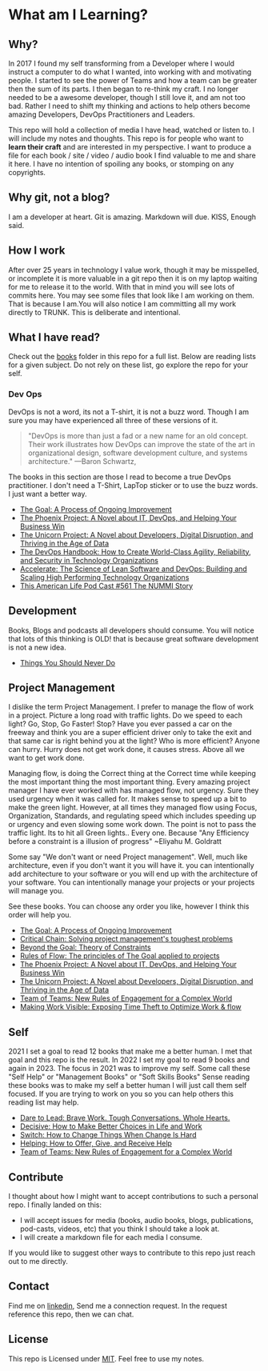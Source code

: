 # What am I Learning?

## Why?

In 2017 I found my self transforming from a Developer where I would instruct a computer to do what
I wanted, into working with and motivating people. I started to see the power of Teams and how a team
can be greater then the sum of its parts. I then began to re-think my craft.  I no longer needed to
be a awesome developer, though I still love it, and am not too bad. Rather I need to shift my thinking
and actions to help others become amazing Developers, DevOps Practitioners and Leaders.

This repo will hold a collection of media I have head, watched or listen to.
I will include my notes and thoughts.  This repo is for people who want to **learn their craft** and
are interested in my perspective. I want to produce a file for each book / site / video / audio book
I find valuable to me and share it here. I have no intention of spoiling any books, or stomping on any copyrights.

## Why git, not a blog?

I am a developer at heart.  Git is amazing.  Markdown will due.  KISS,  Enough said.

## How I work

After over 25 years in technology I value work, though it may be misspelled, or incomplete it is more valuable in a git repo then it is on my laptop waiting for me to release it to the world.
With that in mind you will see lots of commits here. You may see some files that look like I am working on them. That is because I am.You will also notice I am committing all my work directly to TRUNK. This is deliberate and intentional.

## What I have read?

Check out the [books](./books/) folder in this repo for a full list.  Below are reading lists for a given subject.  Do not rely on these list, go explore the repo for your self.

### Dev Ops

DevOps is not a word, its not a T-shirt, it is not a buzz word. Though I am sure you may have
experienced all three of these versions of it.  

>"DevOps is more than just a fad or a new name for an old concept. Their work illustrates how DevOps
>can improve the state of the art in organizational design, software development culture, and systems architecture."
>—Baron Schwartz,

The books in this section are those I read to become a true DevOps practitioner.  I don't need a T-Shirt, LapTop sticker
or to use the buzz words. I just want a better way.

- [The Goal: A Process of Ongoing Improvement](./books/the_goal.md)
- [The Phoenix Project: A Novel about IT, DevOps, and Helping Your Business Win](./books/the_phoenix_project.md)
- [The Unicorn Project: A Novel about Developers, Digital Disruption, and Thriving in the Age of Data](./books/the_unicorn_project.md)
- [The DevOps Handbook: How to Create World-Class Agility, Reliability, and Security in Technology Organizations](./books/the_devops_handbook.md)
- [Accelerate: The Science of Lean Software and DevOps: Building and Scaling High Performing Technology Organizations](./books/accelerate.md)
- [This American Life Pod Cast #561 The NUMMI Story](./listen/nummi.md)

## Development

Books, Blogs and podcasts all developers should consume.  You will notice that lots of this thinking is OLD!
that is because great software development is not a new idea.

- [Things You Should Never Do](blogs/things_you_should_never_do.md)

## Project Management

I dislike the term Project Management.  I prefer to manage the flow of work in a project. Picture a long road with traffic lights.  Do we speed to each light?  Go, Stop, Go Faster! Stop?  Have you ever passed a car on the freeway and think you are a super efficient driver only to take the exit and that same car is right behind you at the light?  Who is more efficient? Anyone can hurry. Hurry does not get work done, it causes stress.  Above all we want to get work done.

Managing flow, is doing the Correct thing at the Correct time while keeping the most important thing the most important thing.  Every amazing project manager I have ever worked with has managed flow, not urgency.  Sure they used urgency when it was called for.  It makes sense to speed up a bit to make the green light.  However, at all times they managed flow using Focus, Organization, Standards, and regulating speed which includes speeding up or urgency and even slowing some work down.  The point is not to pass the traffic light.  Its to hit all Green lights..  Every one.  Because "Any Efficiency before a constraint is a illusion of progress" ~Eliyahu M. Goldratt

Some say "We don't want or need Project management".  Well, much like architecture, even if you don't want it you will have it. you can intentionally add architecture to your software or you will end up with the architecture of your software.  You can intentionally manage your projects or your projects will manage you.

See these books.  You can choose any order you like, however I think this order will help you.

- [The Goal: A Process of Ongoing Improvement](./books/the_goal.md)
- [Critical Chain: Solving project management's toughest problems](./books/critical_chain.md)
- [Beyond the Goal: Theory of Constraints](./books/beyond_the_goal.md)
- [Rules of Flow: The principles of The Goal applied to projects](./books/rules_of_flow.md)
- [The Phoenix Project: A Novel about IT, DevOps, and Helping Your Business Win](./books/the_phoenix_project.md)
- [The Unicorn Project: A Novel about Developers, Digital Disruption, and Thriving in the Age of Data](./books/the_unicorn_project.md)
- [Team of Teams: New Rules of Engagement for a Complex World](./books/team_of_teams.md)
- [Making Work Visible: Exposing Time Theft to Optimize Work & flow](./books/making_work_visible.md)

## Self

2021 I set a goal to read 12 books that make me a better human.  I met that goal and this repo is the result.  In 2022 I set my goal to read 9 books and again in 2023.  The focus in 2021 was to improve my self.  Some call these "Self Help" or "Management Books" or "Soft Skills Books" Sense reading these books was to make my self a better human I will just call them self focused.  If you are trying to work on you so you can help others this reading list may help.

- [Dare to Lead: Brave Work. Tough Conversations. Whole Hearts.](./books/dare_to_lead.md)
- [Decisive: How to Make Better Choices in Life and Work](./books/decisive_how_to_make_better_choices_in_life_and_work.md)
- [Switch: How to Change Things When Change Is Hard](./books/switch.md)
- [Helping: How to Offer, Give, and Receive Help](./books/the_helping_book.md)
- [Team of Teams: New Rules of Engagement for a Complex World](./books/team_of_teams.md)

## Contribute

I thought about how I might want to accept contributions to such a personal repo.  I finally landed on this:

- I will accept issues for media (books, audio books, blogs, publications, pod-casts, videos, etc) that you think I should take a look at.
- I will create a markdown file for each media I consume.

If you would like to suggest other ways to contribute to this repo just reach out to me directly.

## Contact

Find me on [linkedin](https://www.linkedin.com/in/charles-bitter/), Send me a connection request.  In the request reference this repo, then we can chat.

## License

This repo is Licensed under [MIT](LICENSE).  Feel free to use my notes.


